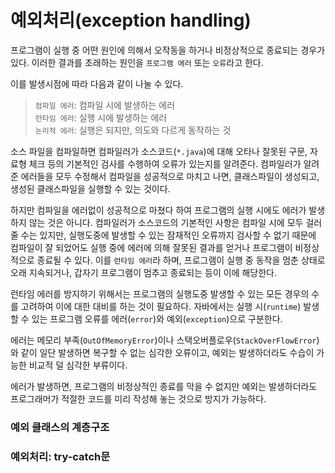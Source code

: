 # 예외처리(exception handling)

프로그램이 실행 중 어떤 원인에 의해서 오작동을 하거나 비정상적으로 종료되는 경우가 있다. 이러한 결과를 초래하는 원인을 `프로그램 에러` 또는 `오류`라고 한다.

이를 발생시점에 따라 다음과 같이 나눌 수 있다.

> `컴파일 에러`: 컴파일 시에 발생하는 에러<br>
> `런타임 에러`: 실행 시에 발생하는 에러<br>
> `논리적 에러`: 실행은 되지만, 의도와 다르게 동작하는 것

소스 파일을 컴파일하면 컴파일러가 소스코드(`*.java`)에 대해 오타나 잘못된 구문, 자료형 체크 등의 기본적인 검사를 수행하여 오류가 있는지를 알려준다. 컴파일러가 알려준 에러들을 모두 수정해서 컴파일을 성공적으로 마치고 나면, 클래스파일이 생성되고, 생성된 클래스파일을 실행할 수 있는 것이다.

하지만 컴파일을 에러없이 성공적으로 마쳤다 하여 프로그램의 실행 시에도 에러가 발생하지 않는 것은 아니다. 컴파일러가 소스코드의 기본적인 사항은 컴파일 시에 모두 걸러 줄 수는 있지만, 실행도중에 발생할 수 있는 잠재적인 오류까지 검사할 수 없기 때문에 컴파일이 잘 되었어도 실행 중에 에러에 의해 잘못된 결과를 얻거나 프로그램이 비정상적으로 종료될 수 있다. 이를 `런타임 에러`라 하며, 프로그램이 실행 중 동작을 멈춘 상태로 오래 지속되거나, 갑자기 프로그램이 멈추고 종료되는 등이 이에 해당한다.

런타임 에러를 방지하기 위해서는 프로그램의 실행도중 발생할 수 있는 모든 경우의 수를 고려하여 이에 대한 대비를 하는 것이 필요하다. 자바에서는 실행 시(`runtime`) 발생할 수 있는 프로그램 오류를 에러(`error`)와 예외(`exception`)으로 구분한다.

에러는 메모리 부족(`OutOfMemoryError`)이나 스택오버플로우(`StackOverFlowError`)와 같이 일단 발생하면 복구할 수 없는 심각한 오류이고, 예외는 발생하더라도 수습이 가능한 비교적 덜 심각한 부류이다.

에러가 발생하면, 프로그램의 비정상적인 종료를 막을 수 없지만 예외는 발생하더라도 프로그래머가 적절한 코드를 미리 작성해 놓는 것으로 방지가 가능하다.

### 예외 클래스의 계층구조

### 예외처리: try-catch문

###

